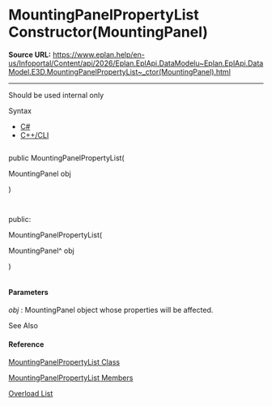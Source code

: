 # MountingPanelPropertyList Constructor(MountingPanel)

**Source URL:** https://www.eplan.help/en-us/Infoportal/Content/api/2026/Eplan.EplApi.DataModelu~Eplan.EplApi.DataModel.E3D.MountingPanelPropertyList~_ctor(MountingPanel).html

---

Should be used internal only

Syntax

- [C#](#i-syntax-CS)
- [C++/CLI](#i-syntax-CPP2005)

```
```
public MountingPanelPropertyList( 
   MountingPanel obj
)
```
```

```
```
public:
MountingPanelPropertyList( 
   MountingPanel^ obj
)
```
```

#### Parameters

*obj*
:   MountingPanel object whose properties will be affected.



See Also

#### Reference

[MountingPanelPropertyList Class](Eplan.EplApi.DataModelu~Eplan.EplApi.DataModel.E3D.MountingPanelPropertyList.html)
  
[MountingPanelPropertyList Members](Eplan.EplApi.DataModelu~Eplan.EplApi.DataModel.E3D.MountingPanelPropertyList_members.html)
  
[Overload List](Eplan.EplApi.DataModelu~Eplan.EplApi.DataModel.E3D.MountingPanelPropertyList~_ctor.html)